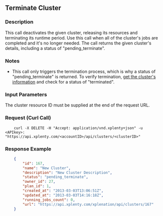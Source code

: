 ## Terminate Cluster

### Description
This call deactivates the given cluster, releasing its resources and terminating its runtime period.
Use this call when all of the cluster's jobs are completed and it's no longer needed.
The call returns the given cluster's details, including a status of "pending_terminate".

### Notes
* This call only triggers the termination process, which is why a status of "pending_terminate" is returned.
To verify termination, [get the cluster's information](https://github.com/xplenty/xplenty-api-doc/blob/master/sections/Get%20Cluster%20Information.md) and check for a status of "terminated".

### Input Parameters
The cluster resource ID must be supplied at the end of the request URL.

### Request (Curl Call)
```shell
    curl -X DELETE -H "Accept: application/vnd.xplenty+json" -u <APIkey>: "https://api.xplenty.com/<accountID>/api/clusters/<clusterID>"
```

### Response Example
```json
    {
        "id": 167,
        "name": "New Cluster",
        "description": "New Cluster Description",
        "status": "pending_terminate",
        "owner_id": 27,
        "plan_id": 1,
        "created_at": "2013-03-03T13:06:51Z",
        "updated_at": "2013-03-03T14:16:18Z",
        "running_jobs_count": 0,
        "url": "https://api.xplenty.com/xplenation/api/clusters/167"
    }
```
